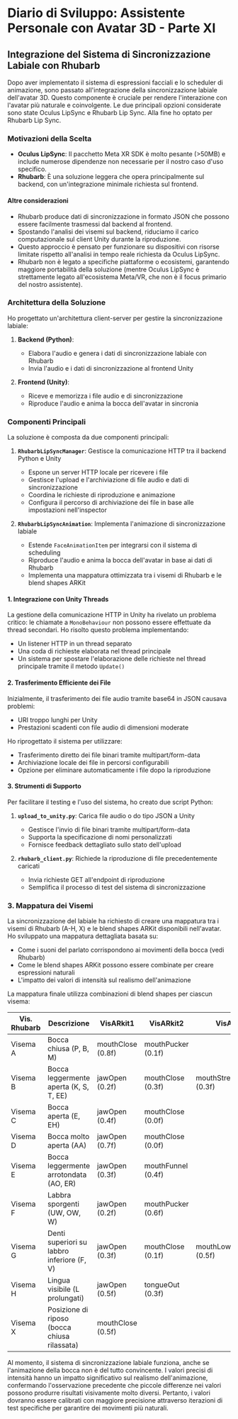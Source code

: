 # Diario di Sviluppo: Assistente Personale con Avatar 3D - Parte XI

## Integrazione del Sistema di Sincronizzazione Labiale con Rhubarb

Dopo aver implementato il sistema di espressioni facciali e lo scheduler di animazione, sono passato all'integrazione della sincronizzazione labiale dell'avatar 3D. Questo componente è cruciale per rendere l'interazione con l'avatar più naturale e coinvolgente.
Le due principali opzioni considerate sono state Oculus LipSync e Rhubarb Lip Sync. Alla fine ho optato per Rhubarb Lip Sync.

### Motivazioni della Scelta
- **Oculus LipSync**: Il pacchetto Meta XR SDK è molto pesante (>50MB) e include numerose dipendenze non necessarie per il nostro caso d'uso specifico.
- **Rhubarb**: È una soluzione leggera che opera principalmente sul backend, con un'integrazione minimale richiesta sul frontend.

#### Altre considerazioni
- Rhubarb produce dati di sincronizzazione in formato JSON che possono essere facilmente trasmessi dal backend al frontend.
- Spostando l'analisi dei visemi sul backend, riduciamo il carico computazionale sul client Unity durante la riproduzione.
- Questo approccio è pensato per funzionare su dispositivi con risorse limitate rispetto all'analisi in tempo reale richiesta da Oculus LipSync.
- Rhubarb non è legato a specifiche piattaforme o ecosistemi, garantendo maggiore portabilità della soluzione (mentre Oculus LipSync è strettamente legato all'ecosistema Meta/VR, che non è il focus primario del nostro assistente).


### Architettura della Soluzione

Ho progettato un'architettura client-server per gestire la sincronizzazione labiale:

1. **Backend (Python)**:
   - Elabora l'audio e genera i dati di sincronizzazione labiale con Rhubarb
   - Invia l'audio e i dati di sincronizzazione al frontend Unity

2. **Frontend (Unity)**:
   - Riceve e memorizza i file audio e di sincronizzazione
   - Riproduce l'audio e anima la bocca dell'avatar in sincronia

### Componenti Principali

La soluzione è composta da due componenti principali:

1. **`RhubarbLipSyncManager`**: Gestisce la comunicazione HTTP tra il backend Python e Unity
   - Espone un server HTTP locale per ricevere i file
   - Gestisce l'upload e l'archiviazione di file audio e dati di sincronizzazione
   - Coordina le richieste di riproduzione e animazione
   - Configura il percorso di archiviazione dei file in base alle impostazioni nell'inspector

2. **`RhubarbLipSyncAnimation`**: Implementa l'animazione di sincronizzazione labiale
   - Estende `FaceAnimationItem` per integrarsi con il sistema di scheduling
   - Riproduce l'audio e anima la bocca dell'avatar in base ai dati di Rhubarb
   - Implementa una mappatura ottimizzata tra i visemi di Rhubarb e le blend shapes ARKit

#### 1. Integrazione con Unity Threads

La gestione della comunicazione HTTP in Unity ha rivelato un problema critico: le chiamate a `MonoBehaviour` non possono essere effettuate da thread secondari. Ho risolto questo problema implementando:

- Un listener HTTP in un thread separato
- Una coda di richieste elaborata nel thread principale
- Un sistema per spostare l'elaborazione delle richieste nel thread principale tramite il metodo `Update()`

#### 2. Trasferimento Efficiente dei File

Inizialmente, il trasferimento dei file audio tramite base64 in JSON causava problemi:
- URI troppo lunghi per Unity
- Prestazioni scadenti con file audio di dimensioni moderate

Ho riprogettato il sistema per utilizzare:
- Trasferimento diretto dei file binari tramite multipart/form-data
- Archiviazione locale dei file in percorsi configurabili
- Opzione per eliminare automaticamente i file dopo la riproduzione

#### 3. Strumenti di Supporto

Per facilitare il testing e l'uso del sistema, ho creato due script Python:

1. **`upload_to_unity.py`**: Carica file audio o do tipo JSON a Unity
   - Gestisce l'invio di file binari tramite multipart/form-data
   - Supporta la specificazione di nomi personalizzati
   - Fornisce feedback dettagliato sullo stato dell'upload

2. **`rhubarb_client.py`**: Richiede la riproduzione di file precedentemente caricati
   - Invia richieste GET all'endpoint di riproduzione
   - Semplifica il processo di test del sistema di sincronizzazione




### 3. Mappatura dei Visemi

La sincronizzazione del labiale ha richiesto di creare una mappatura tra i visemi di Rhubarb (A-H, X) e le blend shapes ARKit disponibili nell'avatar. Ho sviluppato una mappatura dettagliata basata su:

- Come i suoni del parlato corrispondono ai movimenti della bocca (vedi Rhubarb)
- Come le blend shapes ARKit possono essere combinate per creare espressioni naturali
- L'impatto dei valori di intensità sul realismo dell'animazione

La mappatura finale utilizza combinazioni di blend shapes per ciascun visema:


| Vis. Rhubarb | Descrizione | VisARkit1 | VisARkit2 | VisARkit3 | VisARkit4 | VisARkit5 | VisARkit6 |
|------------|-------------|-----------|-----------|-----------|-----------|-----------|-----------|
| Visema A | Bocca chiusa (P, B, M) | mouthClose (0.8f) | mouthPucker (0.1f) | | | | |
| Visema B | Bocca leggermente aperta (K, S, T, EE) | jawOpen (0.2f) | mouthClose (0.3f) | mouthStretchLeft (0.3f) | mouthStretchRight (0.3f) | | |
| Visema C | Bocca aperta (E, EH) | jawOpen (0.4f) | mouthClose (0.0f) | | | | |
| Visema D | Bocca molto aperta (AA) | jawOpen (0.7f) | mouthClose (0.0f) | | | | |
| Visema E | Bocca leggermente arrotondata (AO, ER) | jawOpen (0.3f) | mouthFunnel (0.4f) | | | | |
| Visema F | Labbra sporgenti (UW, OW, W) | jawOpen (0.2f) | mouthPucker (0.6f) | | | | |
| Visema G | Denti superiori su labbro inferiore (F, V) | jawOpen (0.3f) | mouthClose (0.1f) | mouthLowerDownLeft (0.5f) | mouthLowerDownRight (0.5f) | mouthPressLeft (0.3f) | mouthPressRight (0.3f) |
| Visema H | Lingua visibile (L prolungati) | jawOpen (0.5f) | tongueOut (0.3f) | | | | |
| Visema X | Posizione di riposo (bocca chiusa rilassata) | mouthClose (0.5f) | | | | | |

Al momento, il sistema di sincronizzazione labiale funziona, anche se l'animazione della bocca non è del tutto convincente. I valori precisi di intensità hanno un impatto significativo sul realismo dell'animazione, confermando l'osservazione precedente che piccole differenze nei valori possono produrre risultati visivamente molto diversi. Pertanto, i valori dovranno essere calibrati con maggiore precisione attraverso iterazioni di test specifiche per garantire dei movimenti più naturali.

